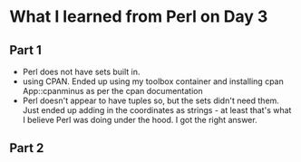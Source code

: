 # What I learned from Perl on Day 3

## Part 1
- Perl does not have sets built in. 
- using CPAN. Ended up using my toolbox container and installing cpan App::cpanminus as per the cpan documentation
- Perl doesn't appear to have tuples so, but the sets didn't need them. Just ended up adding in the coordinates as strings - at least that's what I believe Perl was doing under the hood. I got the right answer.

## Part 2
